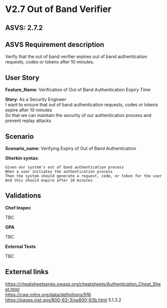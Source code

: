 # V2.7 Out of Band Verifier

## ASVS: 2.7.2

## ASVS Requirement description

Verify that the out of band verifier expires out of band
authentication requests, codes or tokens after 10 minutes.

## User Story

**Feature_Name**: Verification of Out of Band Authentication Expiry Time

**Story**:
As a Security Engineer\
I want to ensure that out of band authentication requests, codes or tokens expire after 10 minutes\
So that we can maintain the security of our authentication process and prevent replay attacks

## Scenario

**Scenario_name**: Verifying Expiry of Out of Band Authentication

**Gherkin syntax**:

```gherkin
Given our system's out of band authentication process
When a user initiates the authentication process
Then the system should generate a request, code, or token for the user
And this should expire after 10 minutes
```

## Validations

**Chef Inspec**

TBC

**OPA**

TBC

**External Tests**

TBC

## External links

<https://cheatsheetseries.owasp.org/cheatsheets/Authentication_Cheat_Sheet.html> \
<https://cwe.mitre.org/data/definitions/916> \
<https://pages.nist.gov/800-63-3/sp800-63b.html> 5.1.3.2

